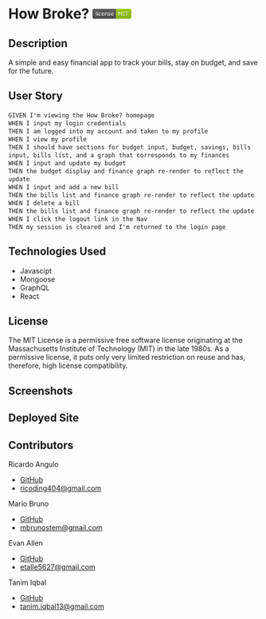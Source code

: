 # How Broke? ![License](./client/public/images/LicenseMIT.png)

## Description
A simple and easy financial app to track your bills, stay on budget, and save for the future.

## User Story
```
GIVEN I'm viewing the How Broke? homepage
WHEN I input my login credentials
THEN I am logged into my account and taken to my profile
WHEN I view my profile
THEN I should have sections for budget input, budget, savings, bills input, bills list, and a graph that corresponds to my finances
WHEN I input and update my budget
THEN the budget display and finance graph re-render to reflect the update
WHEN I input and add a new bill
THEN the bills list and finance graph re-render to reflect the update
WHEN I delete a bill
THEN the bills list and finance graph re-render to reflect the update
WHEN I click the logout link in the Nav
THEN my session is cleared and I'm returned to the login page
```

## Technologies Used
* Javascipt
* Mongoose
* GraphQL
* React

## License
The MIT License is a permissive free software license originating at the Massachusetts Institute of Technology (MIT) in the late 1980s. As a permissive license, it puts only very limited restriction on reuse and has, therefore, high license compatibility.

## Screenshots


## Deployed Site


## Contributors
Ricardo Angulo
* [GitHub](https://github.com/tallerdeldiablo)
* ricoding404@gmail.com

Mario Bruno
* [GitHub](https://github.com/MBrunoStem)
* mbrunostem@gmail.com

Evan Allen
* [GitHub](https://github.com/Atalien145)
* etalle5627@gmail.com

Tanim Iqbal
* [GitHub](https://github.com/tanim-iqbal)
* tanim.iqbal13@gmail.com
